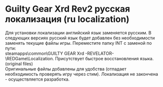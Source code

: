 # Guilty Gear Xrd Rev2 русская локализация (ru localization)
Для установки локализации английский язык заменяется русским. В следующих версиях русский язык будет добавлен без необходимости заменять текущие файлы игры.
Переместите папку INT с заменой по пути:                     
steamapps\common\GUILTY GEAR Xrd -REVELATOR-\REDGame\Localization. Присутствует быстрое восстановления языка. (original files)                    
Оригинальные файлы добавлены для удобства (отпадает необходимость проверять игру через стим).
Локализация не закончена - осуществляется разработка.
